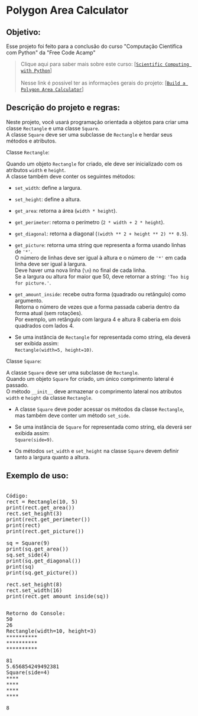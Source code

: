 # Polygon Area Calculator

## Objetivo:

Esse projeto foi feito para a conclusão do curso "Computação Cientifica com Python" da "Free Code Acamp"
>Clique aqui para saber mais sobre este curso: [[`Scientific Computing with Python`](https://www.freecodecamp.org/learn/scientific-computing-with-python/)]<br>
><br>
>Nesse link é possivel ter as informações gerais do projeto: [[`Build a Polygon Area Calculator`](https://www.freecodecamp.org/learn/scientific-computing-with-python/build-a-polygon-area-calculator-project/build-a-polygon-area-calculator-project)]

## Descrição do projeto e regras:

Neste projeto, você usará programação orientada a objetos para criar uma classe `Rectangle` e uma classe `Square`.  
A classe `Square` deve ser uma subclasse de `Rectangle` e herdar seus métodos e atributos.

Classe `Rectangle`:  

  Quando um objeto `Rectangle` for criado, ele deve ser inicializado com os atributos `width` e `height`.  
  A classe também deve conter os seguintes métodos:

  * `set_width`: define a largura.

  * `set_height`: define a altura.

  * `get_area`: retorna a área (`width * height`).

  * `get_perimeter`: retorna o perímetro (`2 * width + 2 * height`).

  * `get_diagonal`: retorna a diagonal (`(width ** 2 + height ** 2) ** 0.5`).

  * `get_picture`: retorna uma string que representa a forma usando linhas de `'*'`.  
      O número de linhas deve ser igual à altura e o número de `'*'` em cada linha deve ser igual à largura.  
      Deve haver uma nova linha (`\n`) no final de cada linha.  
      Se a largura ou altura for maior que 50, deve retornar a string: `'Too big for picture.'`.

  * `get_amount_inside`: recebe outra forma (quadrado ou retângulo) como argumento.  
      Retorna o número de vezes que a forma passada caberia dentro da forma atual (sem rotações).  
      Por exemplo, um retângulo com largura 4 e altura 8 caberia em dois quadrados com lados 4.

  * Se uma instância de `Rectangle` for representada como string, ela deverá ser exibida assim:  
      `Rectangle(width=5, height=10)`.

Classe `Square`:  

  A classe `Square` deve ser uma subclasse de `Rectangle`.  
  Quando um objeto `Square` for criado, um único comprimento lateral é passado.  
  O método `__init__` deve armazenar o comprimento lateral nos atributos `width` e `height` da classe `Rectangle`.

  * A classe `Square` deve poder acessar os métodos da classe `Rectangle`, mas também deve conter um método `set_side`.  

  * Se uma instância de `Square` for representada como string, ela deverá ser exibida assim:  
    `Square(side=9)`.

  * Os métodos `set_width` e `set_height` na classe `Square` devem definir tanto a largura quanto a altura.


## Exemplo de uso:
<pre> 
Código:
rect = Rectangle(10, 5)
print(rect.get_area())
rect.set_height(3)
print(rect.get_perimeter())
print(rect)
print(rect.get_picture())

sq = Square(9)
print(sq.get_area())
sq.set_side(4)
print(sq.get_diagonal())
print(sq)
print(sq.get_picture())

rect.set_height(8)
rect.set_width(16)
print(rect.get_amount_inside(sq))
</pre>
<pre>  
Retorno do Console:
50
26
Rectangle(width=10, height=3)
**********
**********
**********

81
5.656854249492381
Square(side=4)
****
****
****
****

8
 </pre>






